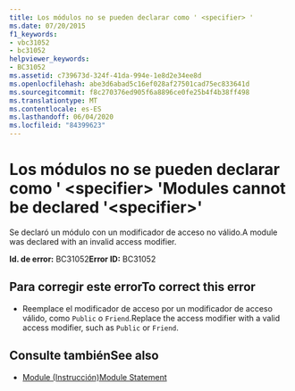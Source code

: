 ```yaml
---
title: Los módulos no se pueden declarar como ' <specifier> '
ms.date: 07/20/2015
f1_keywords:
- vbc31052
- bc31052
helpviewer_keywords:
- BC31052
ms.assetid: c739673d-324f-41da-994e-1e8d2e34ee8d
ms.openlocfilehash: abe3d6abad5c16ef028af27501cad75ec833641d
ms.sourcegitcommit: f8c270376ed905f6a8896ce0fe25b4f4b38ff498
ms.translationtype: MT
ms.contentlocale: es-ES
ms.lasthandoff: 06/04/2020
ms.locfileid: "84399623"
---
```

# <a name="modules-cannot-be-declared-specifier"></a><span data-ttu-id="60e1a-102">Los módulos no se pueden declarar como ' \<specifier> '</span><span class="sxs-lookup"><span data-stu-id="60e1a-102">Modules cannot be declared '\<specifier>'</span></span>
<span data-ttu-id="60e1a-103">Se declaró un módulo con un modificador de acceso no válido.</span><span class="sxs-lookup"><span data-stu-id="60e1a-103">A module was declared with an invalid access modifier.</span></span>  
  
 <span data-ttu-id="60e1a-104">**Id. de error:** BC31052</span><span class="sxs-lookup"><span data-stu-id="60e1a-104">**Error ID:** BC31052</span></span>  
  
## <a name="to-correct-this-error"></a><span data-ttu-id="60e1a-105">Para corregir este error</span><span class="sxs-lookup"><span data-stu-id="60e1a-105">To correct this error</span></span>  
  
- <span data-ttu-id="60e1a-106">Reemplace el modificador de acceso por un modificador de acceso válido, como `Public` o `Friend`.</span><span class="sxs-lookup"><span data-stu-id="60e1a-106">Replace the access modifier with a valid access modifier, such as `Public` or `Friend`.</span></span>  
  
## <a name="see-also"></a><span data-ttu-id="60e1a-107">Consulte también</span><span class="sxs-lookup"><span data-stu-id="60e1a-107">See also</span></span>

- [<span data-ttu-id="60e1a-108">Module (Instrucción)</span><span class="sxs-lookup"><span data-stu-id="60e1a-108">Module Statement</span></span>](../language-reference/statements/module-statement.md)
